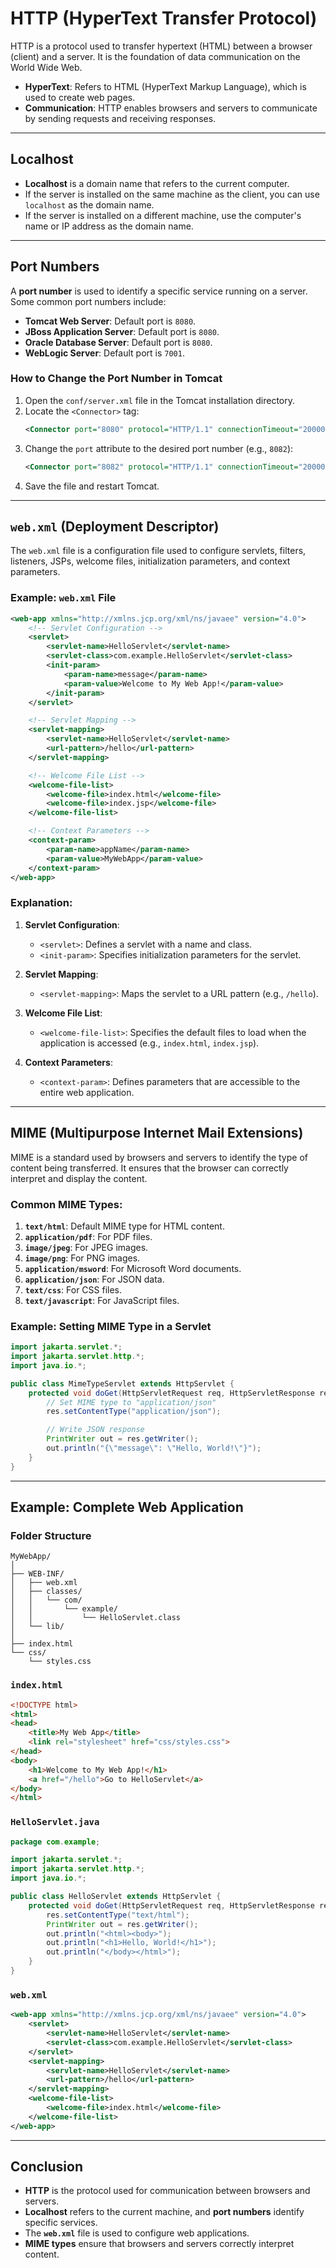 # HTTP (HyperText Transfer Protocol)

HTTP is a protocol used to transfer hypertext (HTML) between a browser (client) and a server. It is the foundation of data communication on the World Wide Web.

- **HyperText**: Refers to HTML (HyperText Markup Language), which is used to create web pages.
- **Communication**: HTTP enables browsers and servers to communicate by sending requests and receiving responses.

---

## Localhost

- **Localhost** is a domain name that refers to the current computer.
- If the server is installed on the same machine as the client, you can use `localhost` as the domain name.
- If the server is installed on a different machine, use the computer's name or IP address as the domain name.

---

## Port Numbers

A **port number** is used to identify a specific service running on a server. Some common port numbers include:

- **Tomcat Web Server**: Default port is `8080`.
- **JBoss Application Server**: Default port is `8080`.
- **Oracle Database Server**: Default port is `8080`.
- **WebLogic Server**: Default port is `7001`.

### How to Change the Port Number in Tomcat

1. Open the `conf/server.xml` file in the Tomcat installation directory.
2. Locate the `<Connector>` tag:
   ```xml
   <Connector port="8080" protocol="HTTP/1.1" connectionTimeout="20000" redirectPort="8443" />
   ```
3. Change the `port` attribute to the desired port number (e.g., `8082`):
   ```xml
   <Connector port="8082" protocol="HTTP/1.1" connectionTimeout="20000" redirectPort="8443" />
   ```
4. Save the file and restart Tomcat.

---

## `web.xml` (Deployment Descriptor)

The `web.xml` file is a configuration file used to configure servlets, filters, listeners, JSPs, welcome files, initialization parameters, and context parameters.

### Example: `web.xml` File

```xml
<web-app xmlns="http://xmlns.jcp.org/xml/ns/javaee" version="4.0">
    <!-- Servlet Configuration -->
    <servlet>
        <servlet-name>HelloServlet</servlet-name>
        <servlet-class>com.example.HelloServlet</servlet-class>
        <init-param>
            <param-name>message</param-name>
            <param-value>Welcome to My Web App!</param-value>
        </init-param>
    </servlet>

    <!-- Servlet Mapping -->
    <servlet-mapping>
        <servlet-name>HelloServlet</servlet-name>
        <url-pattern>/hello</url-pattern>
    </servlet-mapping>

    <!-- Welcome File List -->
    <welcome-file-list>
        <welcome-file>index.html</welcome-file>
        <welcome-file>index.jsp</welcome-file>
    </welcome-file-list>

    <!-- Context Parameters -->
    <context-param>
        <param-name>appName</param-name>
        <param-value>MyWebApp</param-value>
    </context-param>
</web-app>
```

### Explanation:
1. **Servlet Configuration**:
    - `<servlet>`: Defines a servlet with a name and class.
    - `<init-param>`: Specifies initialization parameters for the servlet.

2. **Servlet Mapping**:
    - `<servlet-mapping>`: Maps the servlet to a URL pattern (e.g., `/hello`).

3. **Welcome File List**:
    - `<welcome-file-list>`: Specifies the default files to load when the application is accessed (e.g., `index.html`, `index.jsp`).

4. **Context Parameters**:
    - `<context-param>`: Defines parameters that are accessible to the entire web application.

---

## MIME (Multipurpose Internet Mail Extensions)

MIME is a standard used by browsers and servers to identify the type of content being transferred. It ensures that the browser can correctly interpret and display the content.

### Common MIME Types:
1. **`text/html`**: Default MIME type for HTML content.
2. **`application/pdf`**: For PDF files.
3. **`image/jpeg`**: For JPEG images.
4. **`image/png`**: For PNG images.
5. **`application/msword`**: For Microsoft Word documents.
6. **`application/json`**: For JSON data.
7. **`text/css`**: For CSS files.
8. **`text/javascript`**: For JavaScript files.

### Example: Setting MIME Type in a Servlet

```java
import jakarta.servlet.*;
import jakarta.servlet.http.*;
import java.io.*;

public class MimeTypeServlet extends HttpServlet {
    protected void doGet(HttpServletRequest req, HttpServletResponse res) throws ServletException, IOException {
        // Set MIME type to "application/json"
        res.setContentType("application/json");

        // Write JSON response
        PrintWriter out = res.getWriter();
        out.println("{\"message\": \"Hello, World!\"}");
    }
}
```

---

## Example: Complete Web Application

### Folder Structure
```
MyWebApp/
│
├── WEB-INF/
│   ├── web.xml
│   ├── classes/
│   │   └── com/
│   │       └── example/
│   │           └── HelloServlet.class
│   └── lib/
│
├── index.html
└── css/
    └── styles.css
```

### `index.html`
```html
<!DOCTYPE html>
<html>
<head>
    <title>My Web App</title>
    <link rel="stylesheet" href="css/styles.css">
</head>
<body>
    <h1>Welcome to My Web App!</h1>
    <a href="/hello">Go to HelloServlet</a>
</body>
</html>
```

### `HelloServlet.java`
```java
package com.example;

import jakarta.servlet.*;
import jakarta.servlet.http.*;
import java.io.*;

public class HelloServlet extends HttpServlet {
    protected void doGet(HttpServletRequest req, HttpServletResponse res) throws ServletException, IOException {
        res.setContentType("text/html");
        PrintWriter out = res.getWriter();
        out.println("<html><body>");
        out.println("<h1>Hello, World!</h1>");
        out.println("</body></html>");
    }
}
```

### `web.xml`
```xml
<web-app xmlns="http://xmlns.jcp.org/xml/ns/javaee" version="4.0">
    <servlet>
        <servlet-name>HelloServlet</servlet-name>
        <servlet-class>com.example.HelloServlet</servlet-class>
    </servlet>
    <servlet-mapping>
        <servlet-name>HelloServlet</servlet-name>
        <url-pattern>/hello</url-pattern>
    </servlet-mapping>
    <welcome-file-list>
        <welcome-file>index.html</welcome-file>
    </welcome-file-list>
</web-app>
```

---

## Conclusion

- **HTTP** is the protocol used for communication between browsers and servers.
- **Localhost** refers to the current machine, and **port numbers** identify specific services.
- The **`web.xml`** file is used to configure web applications.
- **MIME types** ensure that browsers and servers correctly interpret content.

